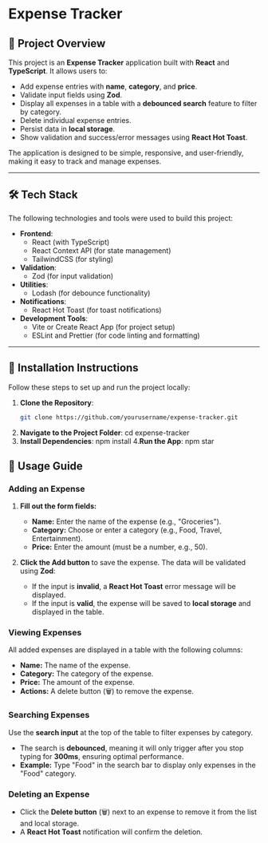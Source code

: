 # Expense Tracker

## 📖 Project Overview
This project is an **Expense Tracker** application built with **React** and **TypeScript**. It allows users to:
- Add expense entries with **name**, **category**, and **price**.
- Validate input fields using **Zod**.
- Display all expenses in a table with a **debounced search** feature to filter by category.
- Delete individual expense entries.
- Persist data in **local storage**.
- Show validation and success/error messages using **React Hot Toast**.

The application is designed to be simple, responsive, and user-friendly, making it easy to track and manage expenses.

---

## 🛠️ Tech Stack
The following technologies and tools were used to build this project:
- **Frontend**:
  - React (with TypeScript)
  - React Context API (for state management)
  - TailwindCSS (for styling)
- **Validation**:
  - Zod (for input validation)
- **Utilities**:
  - Lodash (for debounce functionality)
- **Notifications**:
  - React Hot Toast (for toast notifications)
- **Development Tools**:
  - Vite or Create React App (for project setup)
  - ESLint and Prettier (for code linting and formatting)

---

## 🚀 Installation Instructions
Follow these steps to set up and run the project locally:

1. **Clone the Repository**:
   ```bash
   git clone https://github.com/yourusername/expense-tracker.git
2. **Navigate to the Project Folder**:
   cd expense-tracker
3. **Install Dependencies**:
   npm install
4.**Run the App**:
   npm star

## 🌟 Usage Guide

### Adding an Expense
1. **Fill out the form fields:**
   - **Name:** Enter the name of the expense (e.g., "Groceries").
   - **Category:** Choose or enter a category (e.g., Food, Travel, Entertainment).
   - **Price:** Enter the amount (must be a  number, e.g., 50).

2. **Click the Add button** to save the expense. The data will be validated using **Zod**:
   - If the input is **invalid**, a **React Hot Toast** error message will be displayed.
   - If the input is **valid**, the expense will be saved to **local storage** and displayed in the table.

### Viewing Expenses
All added expenses are displayed in a table with the following columns:

- **Name:** The name of the expense.
- **Category:** The category of the expense.
- **Price:** The amount of the expense.
- **Actions:** A delete button (🗑️) to remove the expense.

### Searching Expenses
Use the **search input** at the top of the table to filter expenses by category.

- The search is **debounced**, meaning it will only trigger after you stop typing for **300ms**, ensuring optimal performance.
- **Example:** Type "Food" in the search bar to display only expenses in the "Food" category.

### Deleting an Expense
- Click the **Delete button** (🗑️) next to an expense to remove it from the list and local storage.
- A **React Hot Toast** notification will confirm the deletion.

 
